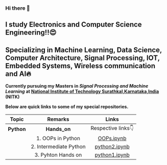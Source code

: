 ### Hi there 🤩

<!--
**Shrikantpatil2197/Shrikantpatil2197** is a ✨ _special_ ✨ repository because its `README.md` (this file) appears on your GitHub profile.

Here are some ideas to get you started:

- 🔭 I’m currently working on ...
- 🌱 I’m currently learning ...
- 👯 I’m looking to collaborate on ...
- 🤔 I’m looking for help with ...
- 💬 Ask me about ...
- 📫 How to reach me: ...
- 😄 Pronouns: ...
- ⚡ Fun fact: ...
-->

## I study Electronics and Computer Science Engineering!!😍
## Specializing in Machine Learning, Data Science, Computer Architecture, Signal Processing, IOT, Embedded Systems, Wireless communication and AI🔥
**Currently pursuing my Masters in *Signal Processing and Machine Learning* at [National Institute of Technology Surathkal,Karnataka,India](https://www.nitk.ac.in/) (NITK)**

**Below are quick links to some of my special repositories.**

| **Topic**| **Remarks**   | **Links** |
|------------- |:-------------:| :-----:|
| **Python** |**Hands_on** | Respective links👇 |
|   | 1. OOPs in Python  | [OOPs.ipynb](https://github.com/Shrikantpatil2197/Machine_Learning_Hands-On/blob/main/All_Notebooks/object_oriented_programming.ipynb) |
|   | 2. Intermediate Python  | [python2.ipynb](https://github.com/Shrikantpatil2197/Machine_Learning_Hands-On/blob/main/All_Notebooks/python1.ipynb) |
|  | 3. Pyhton Hands on  | [python1.ipynb](https://github.com/Shrikantpatil2197/Machine_Learning_Hands-On/blob/main/All_Notebooks/python0.ipynb)|


